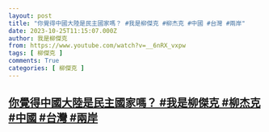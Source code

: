```yaml
---
layout: post
title: "你覺得中國大陸是民主國家嗎？ #我是柳傑克 #柳杰克 #中國 #台灣 #兩岸"
date: 2023-10-25T11:15:07.000Z
author: 我是柳傑克
from: https://www.youtube.com/watch?v=__6nRX_vxpw
tags: [ 柳傑克 ]
comments: True
categories: [ 柳傑克 ]
---
```

<!--1698232507000-->
[你覺得中國大陸是民主國家嗎？ #我是柳傑克 #柳杰克 #中國 #台灣 #兩岸](https://www.youtube.com/watch?v=__6nRX_vxpw)
------

<div>

</div>
